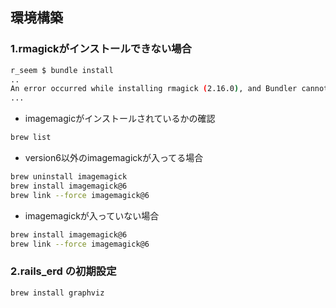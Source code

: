 ## 環境構築
### 1.rmagickがインストールできない場合
```bash
r_seem $ bundle install
..
An error occurred while installing rmagick (2.16.0), and Bundler cannot
...
```
* imagemagicがインストールされているかの確認
```bash
brew list
```
* version6以外のimagemagickが入ってる場合
```bash
brew uninstall imagemagick
brew install imagemagick@6
brew link --force imagemagick@6
```
* imagemagickが入っていない場合
```bash
brew install imagemagick@6
brew link --force imagemagick@6
```
### 2.rails_erd の初期設定
```bash
brew install graphviz
```
